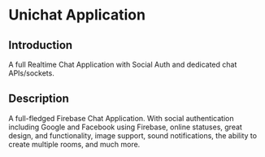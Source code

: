 # Unichat Application

## Introduction

A full Realtime Chat Application with Social Auth and dedicated chat APIs/sockets.

## Description
A full-fledged Firebase Chat Application. With social authentication including Google and Facebook using Firebase, online statuses, great design, and functionality, image support, sound notifications, the ability to create multiple rooms, and much more.

